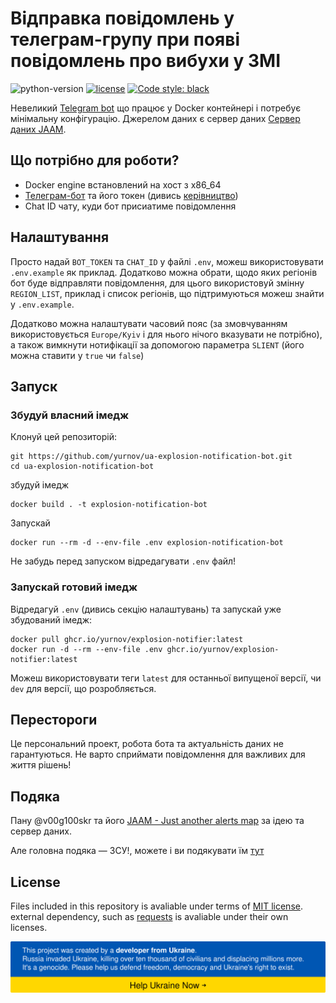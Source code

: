 # Відправка повідомлень у телеграм-групу при появі повідомлень про вибухи у ЗМІ
![python-version](https://img.shields.io/badge/python-3.12-blue.svg)
[![license](https://img.shields.io/badge/License-MIT-blue.svg)](LICENSE)
[![Code style: black](https://img.shields.io/badge/code%20style-black-000000.svg)](https://github.com/psf/black)

Невеликий [Telegram bot](https://core.telegram.org/bots/api) що працює у Docker контейнері і потребує мінімальну конфігурацію. Джерелом даних є сервер даних [Сервер даних JAAM](http://alerts.net.ua/).

## Що потрібно для роботи?
- Docker engine встановлений на хост з x86_64
- [Телеграм-бот](https://core.telegram.org/bots#6-botfather) та його токен (дивись [керівництво](https://core.telegram.org/bots/tutorial#obtain-your-bot-token))
- Chat ID чату, куди бот присиатиме повідомлення

## Налаштування
Просто надай `BOT_TOKEN` та `CHAT_ID` у файлі `.env`, можеш використовувати `.env.example` як приклад. Додатково можна обрати, щодо яких регіонів бот буде відправляти повідомлення, для цього використовуй змінну `REGION_LIST`, приклад і список регіонів, що підтримуються можеш знайти у `.env.example`.

Додатково можна налаштувати часовий пояс (за змовчуванням використовується `Europe/Kyiv` і для нього нічого вказувати не потрібно), а також вимкнути нотифікації за допомогою параметра `SLIENT` (його можна ставити у `true` чи `false`)

## Запуск
### Збудуй власний імедж

Клонуй цей репозиторій:

```shell
git https://github.com/yurnov/ua-explosion-notification-bot.git
cd ua-explosion-notification-bot
```

збудуй імедж

```shell
docker build . -t explosion-notification-bot
```

Запускай

```shell
docker run --rm -d --env-file .env explosion-notification-bot
```

Не забудь перед запуском відредагувати `.env` файл!

### Запускай готовий імедж

Відредагуй `.env` (дивись секцію налаштувань) та запускай уже збудований імедж:

```shell
docker pull ghcr.io/yurnov/explosion-notifier:latest
docker run -d --rm --env-file .env ghcr.io/yurnov/explosion-notifier:latest
```

Можеш використовувати теги `latest` для останньої випущеної версії, чи `dev` для версії, що розробляється.


## Перестороги
Це персональний проект, робота бота та актуальність даних не гарантуються. Не варто сприймати повідомлення для важливих для життя рішень!

## Подяка
Пану @v00g100skr та його [JAAM - Just another alerts map](https://github.com/J-A-A-M/ukraine_alarm_map) за ідею та сервер даних.

Але головна подяка — ЗСУ!, можете і ви подякувати їм [тут](https://koloua.com/donate)

## License
Files included in this repository is avaliable under terms of [MIT license](LICENSE). external dependency, such as [requests](https://github.com/psf/requests) is avaliable under their own licenses.

[![Stand With Ukraine](https://raw.githubusercontent.com/vshymanskyy/StandWithUkraine/main/banner-direct-single.svg)](https://stand-with-ukraine.pp.ua)

